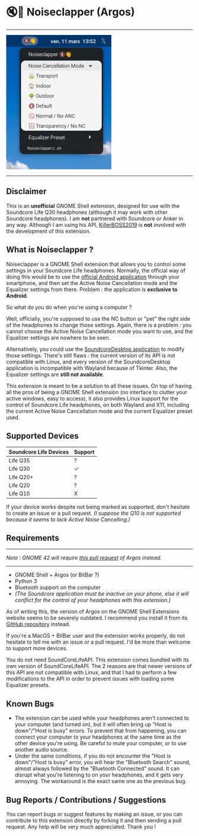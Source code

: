 # :mute::clap: Noiseclapper (Argos)

---

![Noise Cancellation feature showcase](./readme-images/NC.png)
<!-- ![Equalizer feature showcase](./readme-images/EQ.png) The image doesn't fit properly.-->

---

## Disclaimer
This is an **unofficial** GNOME Shell extension, designed for use with the Soundcore Life Q30 headphones (although it may work with other Soundcore headphones). 
I am **not** partnered with Soundcore or Anker in any way. Although I am using his API, [KillerBOSS2019](https://github.com/KillerBOSS2019) is **not** involved with the development of this extension.

## What is Noiseclapper ?

Noiseclapper is a GNOME Shell extension that allows you to control some settings in your Soundcore Life headphones. Normally, the official way of doing this would be to use the [official Android application](https://play.google.com/store/apps/details?id=com.oceanwing.soundcore) through your smartphone, and then set the Active Noise Cancellation mode and the Equalizer settings from there. Problem : the application is **exclusive to Android**.

So what do you do when you're using a computer ?

Well, officially, you're supposed to use the NC button or "pet" the right side of the headphones to change those settings. Again, there is a problem : you cannot choose the Active Noise Cancellation mode you want to use, and the Equalizer settings are nowhere to be seen.

Alternatively, you could use the [SoundcoreDesktop application](https://github.com/KillerBOSS2019/SoundcoreLifeAPI) to modify those settings. There's still flaws : the current version of its API is not compatible with Linux, and every version of the SoundcoreDesktop application is incompatible with Wayland because of Tkinter. Also, the Equalizer settings are **still not available**.

This extension is meant to be a solution to all these issues. On top of having all the pros of being a GNOME Shell extension (no interface to clutter your active windows, easy to access), it also provides Linux support for the control of Soundcore Life headphones, on both Wayland and X11, including the current Active Noise Cancellation mode and the current Equalizer preset used.

## Supported Devices
| Soundcore Life Devices | Support |
| ---- | ---- |
| Life Q35 | ? |
| Life Q30 | ✓ |
| Life Q20+ | ? |
| Life Q20 | ? |
| Life Q10 | X |

If your device works despite not being marked as supported, don't hesitate to create an issue or a pull request. *(I suppose the Q10 is not supported because it seems to lack Active Noise Cancelling.)*

## Requirements

---
*Note : GNOME 42 will require [this pull request](https://github.com/p-e-w/argos/pull/134) of Argos instead.*

---

- GNOME Shell + Argos (or BitBar ?)
- Python 3
- Bluetooth support on the computer
- *(The Soundcore application must be inactive on your phone, else it will conflict for the control of your headphones with this extension.)*

As of writing this, the version of Argos on the GNOME Shell Extensions website seems to be severely outdated. I recommend you install it from its [GitHub repository](https://github.com/p-e-w/argos) instead.

If you're a MacOS + BitBar user and the extension works properly, do not hesitate to tell me with an issue or a pull request. I'd be more than welcome to support more devices.

You do not need SoundCoreLifeAPI. This extension comes bundled with its own version of SoundCoreLifeAPI. The 2 reasons are that newer versions of this API are not compatible with Linux, and that I had to perform a few modifications to the API in order to prevent issues with loading some Equalizer presets.

## Known Bugs
- The extension can be used while your headphones aren't connected to your computer (and turned on), but it will often bring up "Host is down"/"Host is busy" errors. To prevent that from happening, you can connect your computer to your headphones at the same time as the other device you're using. Be careful to mute your computer, or to use another audio source.
- Under the same conditions, if you do not encounter the "Host is down"/"Host is busy" error, you will hear the "Bluetooth Search" sound, almost always followed by the "Bluetooth Connected" sound. It can disrupt what you're listening to on your headphones, and it gets very annoying. The workaround is the exact same one as the previous bug.

## Bug Reports / Contributions / Suggestions
You can report bugs or suggest features by making an issue, or you can contribute to this extension directly by forking it and then sending a pull request. Any help will be very much appreciated. Thank you !
